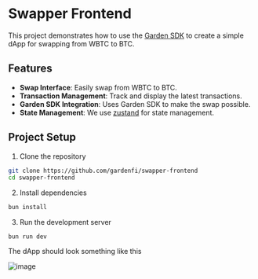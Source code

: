 # Swapper Frontend

This project demonstrates how to use the [Garden SDK](https://docs.garden.finance/developers/sdk/) to create a simple dApp for swapping from WBTC to BTC.

## Features

- **Swap Interface**: Easily swap from WBTC to BTC.
- **Transaction Management**: Track and display the latest transactions.
- **Garden SDK Integration**: Uses Garden SDK to make the swap possible.
- **State Management**: We use [zustand](https://zustand-demo.pmnd.rs/) for state management.

## Project Setup

1. Clone the repository

```bash
git clone https://github.com/gardenfi/swapper-frontend
cd swapper-frontend
```

2. Install dependencies

```bash
bun install
```

3. Run the development server

```
bun run dev
```

The dApp should look something like this

![image](https://github.com/gardenfi/swapper-frontend/assets/162546266/1cdd1043-a699-4218-8654-8994ce6bf5ff)
